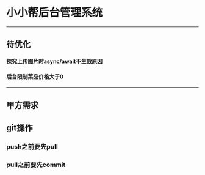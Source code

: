# 小小帮后台管理系统
---
## 待优化
#### 探究上传图片时async/await不生效原因
#### 后台限制菜品价格大于0
---
## 甲方需求
## git操作
### push之前要先pull
### pull之前要先commit
